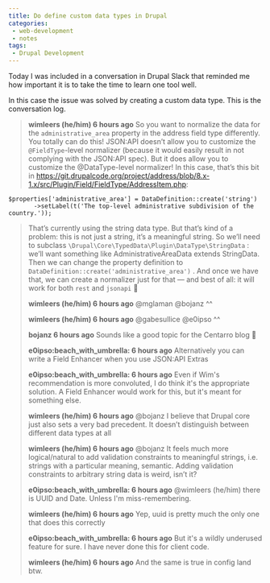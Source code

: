 ```yaml
---
title: Do define custom data types in Drupal
categories:
 - web-development
 - notes
tags:
 - Drupal Development
---
```

Today I was included in a conversation in Drupal Slack that reminded me how
important it is to take the time to learn one tool well.

In this case the issue was solved by creating a custom data type. This is the conversation log.

> **wimleers (he/him)  6 hours ago**
> So you want to normalize the data for the `administrative_area` property in the address field type differently.
> You totally can do this!
> JSON:API doesn’t allow you to customize the `@FieldType`-level normalizer (because it would easily result in not complying with the JSON:API spec). But it does allow you to customize the @DataType-level normalizer!
> In this case, that’s this bit in https://git.drupalcode.org/project/address/blob/8.x-1.x/src/Plugin/Field/FieldType/AddressItem.php:

```
$properties['administrative_area'] = DataDefinition::create('string')
       ->setLabel(t('The top-level administrative subdivision of the country.'));
```

> That’s currently using the string data type.
> But that’s kind of a problem: this is not just a string, it’s a meaningful string. So we’ll need to subclass `\Drupal\Core\TypedData\Plugin\DataType\StringData` : we’ll want something like AdministrativeAreaData extends StringData.
> Then we can change the property definition to `DataDefinition::create('administrative_area')` . And once we have that, we can create a normalizer just for that — and best of all: it will work for both `rest` and `jsonapi` :slightly_smiling_face:
>
> **wimleers (he/him)  6 hours ago**
> @mglaman @bojanz ^^
>
> **wimleers (he/him)  6 hours ago**
> @gabesullice @e0ipso ^^
>
> **bojanz  6 hours ago**
> Sounds like a good topic for the Centarro blog :slightly_smiling_face:
>
> **e0ipso:beach_with_umbrella:  6 hours ago**
> Alternatively you can write a Field Enhancer when you use JSON:API Extras
>
> **e0ipso:beach_with_umbrella:  6 hours ago**
> Even if Wim's recommendation is more convoluted, I do think it's the appropriate solution. A Field Enhancer would work for this, but it's meant for something else.
>
> **wimleers (he/him)  6 hours ago**
> @bojanz I believe that Drupal core just also sets a very bad precedent. It doesn’t distinguish between different data types at all
>
> **wimleers (he/him)  6 hours ago**
> @bojanz It feels much more logical/natural to add validation constraints to meaningful strings, i.e. strings with a particular meaning, semantic. Adding validation constraints to arbitrary string data is weird, isn’t it?
>
> **e0ipso:beach_with_umbrella:  6 hours ago**
> @wimleers (he/him) there is UUID and Date. Unless I'm miss-remembering.
>
> **wimleers (he/him)  6 hours ago**
> Yep, uuid is pretty much the only one that does this correctly
>
> **e0ipso:beach_with_umbrella:  6 hours ago**
> But it's a wildly underused feature for sure. I have never done this for client code.
>
> **wimleers (he/him)  6 hours ago**
> And the same is true in config land btw.

